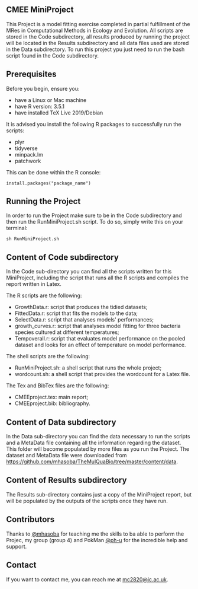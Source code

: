 ## CMEE MiniProject

This Project is a model fitting exercise completed in partial fulfillment of the MRes in Computational Methods in Ecology and Evolution. All scripts are stored in the Code subdirectory, all results produced by running the project will be located in the Results subdirectory and all data files used are stored in the Data subdirectory. To run this project ypu just need to run the bash script found in the Code subdirectory. 

## Prerequisites

Before you begin, ensure you:

* have a Linux or Mac machine
* have R version: 3.5.1
* have installed TeX Live 2019/Debian 

It is advised you install the following R packages to successfully run the scripts:
* plyr
* tidyverse
* minpack.lm
* patchwork

This can be done within the R console:
```{r}
install.packages("package_name")
```

## Running the Project
In order to run the Project make sure to be in the Code subdirectory and then run the RunMiniProject.sh script.
To do so, simply write this on your terminal:

```{sh}
sh RunMiniProject.sh
```

## Content of Code subdirectory

In the Code sub-directory you can find all the scripts written for this MiniProject, including the script that runs all the R scripts and compiles the report written in Latex.

The R scripts are the following:

* GrowthData.r: script that produces the tidied datasets;
* FittedData.r: script that fits the models to the data;
* SelectData.r: script that analyses models' performances;
* growth_curves.r: script that analyses model fitting for three bacteria species cultured at different temperatures;
* Tempoverall.r: script that evaluates model performance on the pooled dataset and looks for an effect of temperature on model performance.

The shell scripts are the following:
* RunMiniProject.sh: a shell script that runs the whole project;
* wordcount.sh: a shell script that provides the wordcount for a Latex file.

The Tex and BibTex files are the following:
* CMEEproject.tex: main report;
* CMEEproject.bib: bibliography.

## Content of Data subdirectory

In the Data sub-directory you can find the data necessary to run the scripts and a MetaData file containing all the information regarding the dataset. This folder will become populated by more files as you run the Project. The dataset and MetaData file were downloaded from https://github.com/mhasoba/TheMulQuaBio/tree/master/content/data.

## Content of Results subdirectory

The Results sub-directory contains just a copy of the MiniProject report, but will be populated by the outputs of the scripts once they have run. 

## Contributors

Thanks to [@mhasoba](https://github.com/mhasoba) for teaching me the skills to ba able to perform the Projec, my group (group 4) and PokMan [@ph-u](https://github.com/ph-u) for the incredible help and support.

## Contact

If you want to contact me, you can reach me at <mc2820@ic.ac.uk>.